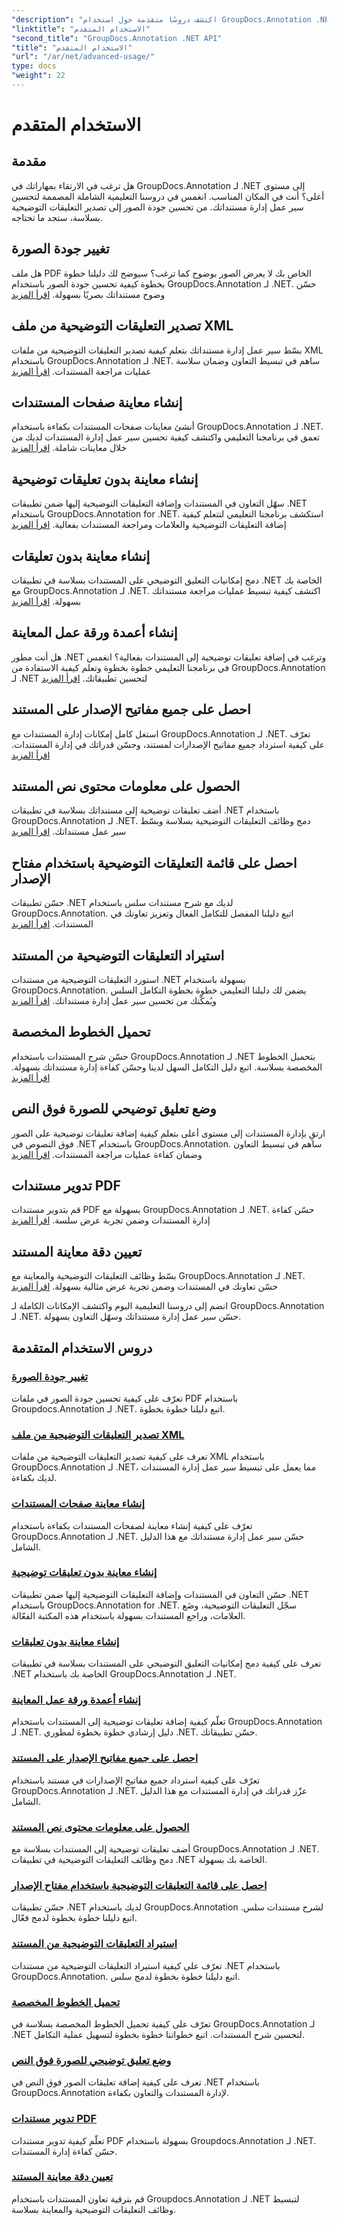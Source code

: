 ```yaml
---
"description": "اكتشف دروسًا متقدمة حول استخدام GroupDocs.Annotation .NET. حسّن إدارة المستندات من خلال أدلة خطوة بخطوة حول جودة الصور، وتصدير التعليقات التوضيحية، والمزيد."
"linktitle": "الاستخدام المتقدم"
"second_title": "GroupDocs.Annotation .NET API"
"title": "الاستخدام المتقدم"
"url": "/ar/net/advanced-usage/"
type: docs
"weight": 22
---
```


# الاستخدام المتقدم

## مقدمة

هل ترغب في الارتقاء بمهاراتك في GroupDocs.Annotation لـ .NET إلى مستوى أعلى؟ أنت في المكان المناسب. انغمس في دروسنا التعليمية الشاملة المصممة لتحسين سير عمل إدارة مستنداتك. من تحسين جودة الصور إلى تصدير التعليقات التوضيحية بسلاسة، ستجد ما تحتاجه.

## تغيير جودة الصورة
هل ملف PDF الخاص بك لا يعرض الصور بوضوح كما ترغب؟ سيوضح لك دليلنا خطوة بخطوة كيفية تحسين جودة الصور باستخدام GroupDocs.Annotation لـ .NET. حسّن وضوح مستنداتك بصريًا بسهولة. [اقرأ المزيد](./change-image-quality/)

## تصدير التعليقات التوضيحية من ملف XML
بسّط سير عمل إدارة مستنداتك بتعلم كيفية تصدير التعليقات التوضيحية من ملفات XML باستخدام GroupDocs.Annotation لـ .NET. ساهم في تبسيط التعاون وضمان سلاسة عمليات مراجعة المستندات. [اقرأ المزيد](./export-annotations-xml-file/)

## إنشاء معاينة صفحات المستندات
أنشئ معاينات صفحات المستندات بكفاءة باستخدام GroupDocs.Annotation لـ .NET. تعمق في برنامجنا التعليمي واكتشف كيفية تحسين سير عمل إدارة المستندات لديك من خلال معاينات شاملة. [اقرأ المزيد](./generate-document-pages-preview/)

## إنشاء معاينة بدون تعليقات توضيحية
سهّل التعاون في المستندات وإضافة التعليقات التوضيحية إليها ضمن تطبيقات .NET باستخدام GroupDocs.Annotation for .NET. استكشف برنامجنا التعليمي لتتعلم كيفية إضافة التعليقات التوضيحية والعلامات ومراجعة المستندات بفعالية. [اقرأ المزيد](./generate-preview-without-annotations/)

## إنشاء معاينة بدون تعليقات
دمج إمكانيات التعليق التوضيحي على المستندات بسلاسة في تطبيقات .NET الخاصة بك مع GroupDocs.Annotation لـ .NET. اكتشف كيفية تبسيط عمليات مراجعة مستنداتك بسهولة. [اقرأ المزيد](./generate-preview-without-comments/)

## إنشاء أعمدة ورقة عمل المعاينة
هل أنت مطور .NET وترغب في إضافة تعليقات توضيحية إلى المستندات بفعالية؟ انغمس في برنامجنا التعليمي خطوة بخطوة وتعلم كيفية الاستفادة من GroupDocs.Annotation لـ .NET لتحسين تطبيقاتك. [اقرأ المزيد](./generate-preview-worksheet-columns/)

## احصل على جميع مفاتيح الإصدار على المستند
استغل كامل إمكانات إدارة المستندات مع GroupDocs.Annotation لـ .NET. تعرّف على كيفية استرداد جميع مفاتيح الإصدارات لمستند، وحسّن قدراتك في إدارة المستندات. [اقرأ المزيد](./get-all-version-keys-document/)

## الحصول على معلومات محتوى نص المستند
أضف تعليقات توضيحية إلى مستنداتك بسلاسة في تطبيقات .NET باستخدام GroupDocs.Annotation لـ .NET. دمج وظائف التعليقات التوضيحية بسلاسة وبسّط سير عمل مستنداتك. [اقرأ المزيد](./get-document-text-content-information/)

## احصل على قائمة التعليقات التوضيحية باستخدام مفتاح الإصدار
حسّن تطبيقات .NET لديك مع شرح مستندات سلس باستخدام GroupDocs.Annotation. اتبع دليلنا المفصل للتكامل الفعال وتعزيز تعاونك في المستندات. [اقرأ المزيد](./get-list-annotations-version-key/)

## استيراد التعليقات التوضيحية من المستند
استورد التعليقات التوضيحية من مستندات .NET بسهولة باستخدام GroupDocs.Annotation. يضمن لك دليلنا التعليمي خطوة بخطوة التكامل السلس ويُمكّنك من تحسين سير عمل إدارة مستنداتك. [اقرأ المزيد](./import-annotations-from-document/)

## تحميل الخطوط المخصصة
حسّن شرح المستندات باستخدام GroupDocs.Annotation لـ .NET بتحميل الخطوط المخصصة بسلاسة. اتبع دليل التكامل السهل لدينا وحسّن كفاءة إدارة مستنداتك بسهولة. [اقرأ المزيد](./loading-custom-fonts/)

## وضع تعليق توضيحي للصورة فوق النص
ارتقِ بإدارة المستندات إلى مستوى أعلى بتعلم كيفية إضافة تعليقات توضيحية على الصور فوق النصوص في .NET باستخدام GroupDocs.Annotation. ساهم في تبسيط التعاون وضمان كفاءة عمليات مراجعة المستندات. [اقرأ المزيد](./put-image-annotation-over-text/)

## تدوير مستندات PDF
قم بتدوير مستندات PDF بسهولة مع GroupDocs.Annotation لـ .NET. حسّن كفاءة إدارة المستندات وضمن تجربة عرض سلسة. [اقرأ المزيد](./rotating-pdf-documents/)

## تعيين دقة معاينة المستند
بسّط وظائف التعليقات التوضيحية والمعاينة مع GroupDocs.Annotation لـ .NET. حسّن تعاونك في المستندات وضمن تجربة عرض مثالية بسهولة. [اقرأ المزيد](./set-document-preview-resolution/)

انضم إلى دروسنا التعليمية اليوم واكتشف الإمكانات الكاملة لـ GroupDocs.Annotation لـ .NET. حسّن سير عمل إدارة مستنداتك وسهّل التعاون بسهولة.
## دروس الاستخدام المتقدمة
### [تغيير جودة الصورة](./change-image-quality/)
تعرّف على كيفية تحسين جودة الصور في ملفات PDF باستخدام Groupdocs.Annotation لـ .NET. اتبع دليلنا خطوة بخطوة.
### [تصدير التعليقات التوضيحية من ملف XML](./export-annotations-xml-file/)
تعرف على كيفية تصدير التعليقات التوضيحية من ملفات XML باستخدام GroupDocs.Annotation لـ .NET، مما يعمل على تبسيط سير عمل إدارة المستندات لديك بكفاءة.
### [إنشاء معاينة صفحات المستندات](./generate-document-pages-preview/)
تعرّف على كيفية إنشاء معاينة لصفحات المستندات بكفاءة باستخدام GroupDocs.Annotation لـ .NET. حسّن سير عمل إدارة مستنداتك مع هذا الدليل الشامل.
### [إنشاء معاينة بدون تعليقات توضيحية](./generate-preview-without-annotations/)
حسّن التعاون في المستندات وإضافة التعليقات التوضيحية إليها ضمن تطبيقات .NET باستخدام GroupDocs.Annotation for .NET. سجّل التعليقات التوضيحية، وضَع العلامات، وراجع المستندات بسهولة باستخدام هذه المكتبة الفعّالة.
### [إنشاء معاينة بدون تعليقات](./generate-preview-without-comments/)
تعرف على كيفية دمج إمكانيات التعليق التوضيحي على المستندات بسلاسة في تطبيقات .NET الخاصة بك باستخدام GroupDocs.Annotation لـ .NET.
### [إنشاء أعمدة ورقة عمل المعاينة](./generate-preview-worksheet-columns/)
تعلّم كيفية إضافة تعليقات توضيحية إلى المستندات باستخدام GroupDocs.Annotation لـ .NET. دليل إرشادي خطوة بخطوة لمطوري .NET. حسّن تطبيقاتك.
### [احصل على جميع مفاتيح الإصدار على المستند](./get-all-version-keys-document/)
تعرّف على كيفية استرداد جميع مفاتيح الإصدارات في مستند باستخدام GroupDocs.Annotation لـ .NET. عزّز قدراتك في إدارة المستندات مع هذا الدليل الشامل.
### [الحصول على معلومات محتوى نص المستند](./get-document-text-content-information/)
أضف تعليقات توضيحية إلى المستندات بسلاسة مع GroupDocs.Annotation لـ .NET. دمج وظائف التعليقات التوضيحية في تطبيقات .NET الخاصة بك بسهولة.
### [احصل على قائمة التعليقات التوضيحية باستخدام مفتاح الإصدار](./get-list-annotations-version-key/)
حسّن تطبيقات .NET لديك باستخدام GroupDocs.Annotation لشرح مستندات سلس. اتبع دليلنا خطوة بخطوة لدمج فعّال.
### [استيراد التعليقات التوضيحية من المستند](./import-annotations-from-document/)
تعرّف على كيفية استيراد التعليقات التوضيحية من مستندات .NET باستخدام GroupDocs.Annotation. اتبع دليلنا خطوة بخطوة لدمج سلس.
### [تحميل الخطوط المخصصة](./loading-custom-fonts/)
تعرّف على كيفية تحميل الخطوط المخصصة بسلاسة في GroupDocs.Annotation لـ .NET لتحسين شرح المستندات. اتبع خطواتنا خطوة بخطوة لتسهيل عملية التكامل.
### [وضع تعليق توضيحي للصورة فوق النص](./put-image-annotation-over-text/)
تعرف على كيفية إضافة تعليقات الصور فوق النص في .NET باستخدام GroupDocs.Annotation لإدارة المستندات والتعاون بكفاءة.
### [تدوير مستندات PDF](./rotating-pdf-documents/)
تعلّم كيفية تدوير مستندات PDF بسهولة باستخدام Groupdocs.Annotation لـ .NET. حسّن كفاءة إدارة المستندات.
### [تعيين دقة معاينة المستند](./set-document-preview-resolution/)
قم بترقية تعاون المستندات باستخدام Groupdocs.Annotation لـ .NET لتبسيط وظائف التعليقات التوضيحية والمعاينة بسلاسة.